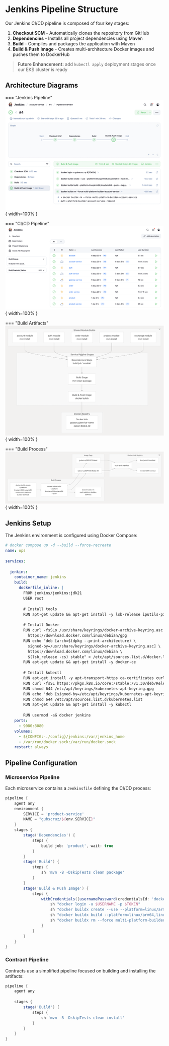 # Jenkins Pipeline Structure

Our Jenkins CI/CD pipeline is composed of four key stages:

1. **Checkout SCM** - Automatically clones the repository from GitHub
2. **Dependencies** - Installs all project dependencies using Maven
3. **Build** - Compiles and packages the application with Maven
4. **Build & Push Image** - Creates multi-architecture Docker images and pushes them to DockerHub

>  **Future Enhancement:** add `kubectl apply` deployment stages once our EKS cluster is ready


## Architecture Diagrams

=== "Jenkins Pipeline"
    ![Detailed Jenkins pipeline visualization](./img/pipeline.png){ width=100% }

=== "CI/CD Pipeline"
    ![Overview of the complete CI/CD process](./img/cicd.png){ width=100% }

=== "Build Artifacts"
    ![Diagram showing build artifacts](./img/builds.png){ width=100% }

=== "Build Process"
    ![Diagram showing the build process flow](./img/build_process.png){ width=100% }



## Jenkins Setup

The Jenkins environment is configured using Docker Compose:

```yaml
# docker compose up -d --build --force-recreate
name: ops

services:

  jenkins:
    container_name: jenkins
    build:
      dockerfile_inline: |
        FROM jenkins/jenkins:jdk21
        USER root

        # Install tools
        RUN apt-get update && apt-get install -y lsb-release iputils-ping maven

        # Install Docker
        RUN curl -fsSLo /usr/share/keyrings/docker-archive-keyring.asc \
          https://download.docker.com/linux/debian/gpg
        RUN echo "deb [arch=$(dpkg --print-architecture) \
          signed-by=/usr/share/keyrings/docker-archive-keyring.asc] \
          https://download.docker.com/linux/debian \
          $(lsb_release -cs) stable" > /etc/apt/sources.list.d/docker.list
        RUN apt-get update && apt-get install -y docker-ce

        # Install kubectl
        RUN apt-get install -y apt-transport-https ca-certificates curl
        RUN curl -fsSL https://pkgs.k8s.io/core:/stable:/v1.30/deb/Release.key | gpg --dearmor -o /etc/apt/keyrings/kubernetes-apt-keyring.gpg
        RUN chmod 644 /etc/apt/keyrings/kubernetes-apt-keyring.gpg
        RUN echo 'deb [signed-by=/etc/apt/keyrings/kubernetes-apt-keyring.gpg] https://pkgs.k8s.io/core:/stable:/v1.30/deb/ /' | tee /etc/apt/sources.list.d/kubernetes.list
        RUN chmod 644 /etc/apt/sources.list.d/kubernetes.list
        RUN apt-get update && apt-get install -y kubectl

        RUN usermod -aG docker jenkins
    ports:
      - 9080:8080
    volumes:
      - ${CONFIG:-./config}/jenkins:/var/jenkins_home
      - /var/run/docker.sock:/var/run/docker.sock
    restart: always
```

## Pipeline Configuration

### Microservice Pipeline

Each microservice contains a `Jenkinsfile` defining the CI/CD process:

```groovy
pipeline {
    agent any
    environment {
        SERVICE = 'product-service'
        NAME = "gubscruz/${env.SERVICE}"
    }
    stages {
        stage('Dependencies') {
            steps {
                build job: 'product', wait: true
            }
        }
        stage('Build') { 
            steps {
                sh 'mvn -B -DskipTests clean package'
            }
        }      
        stage('Build & Push Image') {
            steps {
                withCredentials([usernamePassword(credentialsId: 'dockerhub-credential', usernameVariable: 'USERNAME', passwordVariable: 'TOKEN')]) {
                    sh "docker login -u $USERNAME -p $TOKEN"
                    sh "docker buildx create --use --platform=linux/arm64,linux/amd64 --node multi-platform-builder-${env.SERVICE} --name multi-platform-builder-${env.SERVICE}"
                    sh "docker buildx build --platform=linux/arm64,linux/amd64 --push --tag ${env.NAME}:latest --tag ${env.NAME}:${env.BUILD_ID} -f Dockerfile ."
                    sh "docker buildx rm --force multi-platform-builder-${env.SERVICE}"
                }
            }
        }
    }
}
```

### Contract Pipeline

Contracts use a simplified pipeline focused on building and installing the artifacts:

```groovy
pipeline {
    agent any

    stages {
        stage('Build') {
            steps {
                sh 'mvn -B -DskipTests clean install'
            }
        }
    }
}
```

